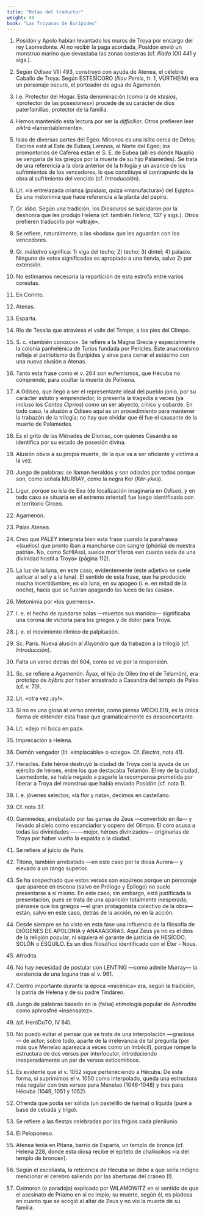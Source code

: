 ```yaml
---
title: "Notas del traductor"
weight: 40
book: "Las Troyanas de Eurípides"
---
```

1. Posidón y Apolo habían levantado los muros de Troya por encargo del rey Laomedonte. Al no recibir la paga acordada, Posidón envió un monstruo marino que devastaba las zonas costeras (cf. <em>Ilíada</em> XXI 441 y sigs.).

2. Según <em>Odisea</em> VIII 493, construyó con ayuda de Atenea, el célebre Caballo de Troya. Según ESTESÍCORO (<em>Iliou Persis</em>, fr. 1, VÜRTHEIM) era un personaje oscuro, el porteador de agua de Agamenón.

3. I.e. Protector del Hogar. Esta denominación (como la de <em>ktesios</em>, «protector de las posesiones») procede de su carácter de dios paterfamilias, protector de la familia.

4. Hemos mantenido esta lectura por ser la <em>difficilior</em>. Otros prefieren leer <em>oiktrá</em> «lamentablemente».

5. Islas de diversas partes del Egeo: Míconos es una islita cerca de Delos; Esciros está al Este de Eubea; Lemnos, al Norte del Egeo; los promontorios de Caferea están el S. E. de Eubea (allí es donde Nauplio se vengaría de los griegos por la muerte de su hijo Palamedes). Se trata de una referencia a la obra anterior de la trilogía y un avance de los sufrimientos de los vencedores, lo que constituye el contrapunto de la obra al sufrimiento del vencido (cf. <em>Introducción</em>).

6. Lit. «la entrelazada crianza (<em>paideía</em>, quizá «manufactura») del Egipto». Es una metonimia que hace referencia a la planta del papiro.

7. Gr. <em>lṓba</em>. Según una tradición, los Dioscuros se suicidaron por la deshonra que les produjo Helena (cf. también <em>Helena</em>, 137 y sigs.). Otros prefieren traducirlo por «ultraje».

8. Se refiere, naturalmente, a las «bodas» que les aguardan con los vencedores.

9. Gr. <em>mélathra</em> significa: 1) viga del techo; 2) techo; 3) dintel; 4) palacio. Ninguno de estos significados es apropiado a una tienda, salvo 2) por extensión.

10. No estimamos necesaria la repartición de esta estrofa
entre varios coreutas.

11. En Corinto.

12. Atenas.

13. Esparta.

14. Río de Tesalia que atraviesa el valle del Tempe, a los pies del Olimpo.

15. S. c. «también conozco». Se refiere a la Magna Grecia y especialmente la colonia panhelénica de Turios fundada por Pericles. Este anacronismo refleja el patriotismo de Eurípides y sirve para cerrar el estásimo con una nueva alusión a Atenas.

16. Tanto esta frase como el v. 264 son eufemismos, que Hécuba no comprende, para ocultar la muerte de Políxena.

17. A Odiseo, que llegó a ser el representante ideal del pueblo jonio, por su carácter astuto y emprendedor, lo presenta la tragedia a veces (ya incluso los <em>Cantos Ciprios</em>) como un ser abyecto, cínico y cobarde. En todo caso, la alusión a Odiseo aquí es un procedimiento para mantener la trabazón de la trilogía; no hay que olvidar que él fue el causante de la muerte de Palamedes.

18. Es el grito de las Ménades de Dioniso, con quienes Casandra se identifica por su estado de posesión divina.

19. Alusión obvia a su propia muerte, de la que va a ser oficiante y víctima a la vez.

20. Juego de palabras: se llaman heraldos y son odiados por todos porque son, como señala MURRAY, como la negra Ker (<em>Kěr-ykes</em>).

21. Ligur, porque su isla de Eea (de localización imaginaria en <em>Odisea</em>, y en todo caso se situaría en el extremo oriental) fue luego identificada con el territorio Circeo.

22. Agamenón.

23. Palas Atenea.

24. Creo que PALEY interpreta bien esta frase cuando la parafrasea: «(suelos) que pronto iban a mancharse con sangre (phónia) de nuestra patria». No, como ScHIAssi, suelos mor'tíferos «en cuanto sede de una divinidad hostil a Troya» (página 112).

25. La luz de la luna, en este caso, evidentemente (este adjetivo se suele aplicar al sol y a la luna). El sentido de esta frase, que ha producido mucha incertidumbre, es «la luna, en su apogeo (i. e. en mitad de la noche), hacía que se fueran apagando las luces de las casas».

26. Metonimia por «los guerreros».

27. I. e. el hecho de quedarse solas —muertos sus maridos— significaba una corona de victoria para los griegos y de dolor para Troya.

28. Į. e. el movimiento rítmico de palpitación.

29. Sc. Paris. Nueva alusión al <em>Alejandro</em> que da trabazón a la trilogía (cf. <em>Introducción</em>).

30. Falta un verso detrás del 604, como se ve por la responsión.

31. Sc. se refiere a Agamenón. Áyax, el hijo de Oileo (no el de Telamón), era prototipo de <em>hýbris</em> por haber arrastrado a Casandra del templo de Palas (cf. v. 70).

32. Lit. «otra vez ¡ay!».

33. Si no es una glosa al verso anterior, como piensa WECKLEIN, es la única forma de entender esta frase que gramaticalmente es desconcertante.

34. Lit. «dejo mi boca en paz».

35. Imprecación a Helena.

36. Demón vengador (lit. «implacable» o «ciego». Cf. <em>Electra</em>, nota 41).

37. Heracles. Este héroe destruyó la ciudad de Troya con la ayuda de un ejército de héroes, entre los que destacaba Telamón. El rey de la ciudad, Laomedonte, se había negado a pagarle la recompensa prometida por liberar a Troya del monstruo que había enviado Posidón (cf. nota 1).

37. I. e. jóvenes selectos, «la flor y nata», decimos en castellano.

39. Cf. nota 37.

40. Ganimedes, arrebatado por las garras de Zeus —convertido en ila— y llevado al cielo como escanciador y copero del Olimpo. El coro acusa a todas las divinidades —-—mejor, héroes divinizados— originarias de Troya por haber vuelto la espalda a la ciudad.

41. Se refiere al juicio de Paris.

42. Titono, también arrebatado —en este caso por la diosa Aurora— y elevado a un rango superior.

43. Se ha sospechado que estos versos son espúreos porque un personaje que aparece en escena (salvo en Prólogo y Epílogo) no suele presentarse a sí mismo. En este caso, sin embargo, está justificada la presentación, pues se trata de una aparición totalmente inesperada; piénsese que los griegos —el gran protagonista colectivo de la obra— están, salvo en este caso, detrás de la acción, no en la acción.

44. Desde siempre se ha visto en esta fase una influencia de la filosofía de DIÓGENES DE APOLONIA y ANAXÁGORAS. Aquí Zeus ya no es el dios de la religión popular, ni siquiera el garante de justicia de HESÍODO, SOLÓN o ÉSQUILO. Es un dios filosófico identificado con el Éter - Nous.

45. Afrodita.

46. No hay necesidad de postular con LENTING —como admite Murray— la existencia de una laguna tras el v. 961.

47. Centro importante durante la época «micénica» era, según la tradición, la patria de Helena y de su padre Tindáreo.

48. Juego de palabras basado en la (falsa) etimología popular de Aphrodite como aphrosfné «insensatez».

49. (cf. HeróDoTO, IV 64).

50. No puedo evitar el pensar que se trata de una interpolación —graciosa— de actor; sobre todo, aparte de la irrelevancia de tal pregunta (por más que Menelao aparezca a veces como un imbécil), porque rompe la estructura de dos versos por interlocutor, introduciendo inesperadamente un par de versos esticomíticos.

51. Es evidente que el v. 1052 sigue perteneciendo a Hécuba. De esta forma, si suprimimos el v. 1050 como interpolado, queda una estructura más regular con tres versos para Menelao (1046-1048) y tres para Hécuba (1049, 1051 y 1052).

52. Ofrenda que podía ser sólida (un pastelillo de harina) o líquida (puré a base de cebada y trigo).

53. Se refiere a las fiestas celebradas por los frigios cada plenilunio.

54. El Peloponeso.

55. Atenea tenía en Pitana, barrio de Esparta, un templo de bronce (cf. Helena 228, donde esta diosa recibe el epíteto de chalkíoikos «la del templo de bronce»).

56. Según el escoliasta, la reticencia de Hécuba se debe a que sería indigno mencionar el cerebro saliendo por las aberturas del cráneo (!).

56. Oxímoron (o paradoja) explicado por WILAMOWITZ en el sentido de que el asesinato de Príamo en sí es impío; su muerte, según él, es piadosa en cuanto que se acogió al altar de Zeus y no vio la muerte de su familia.

<!-- ḕ ḗ ṓ ỳ -->